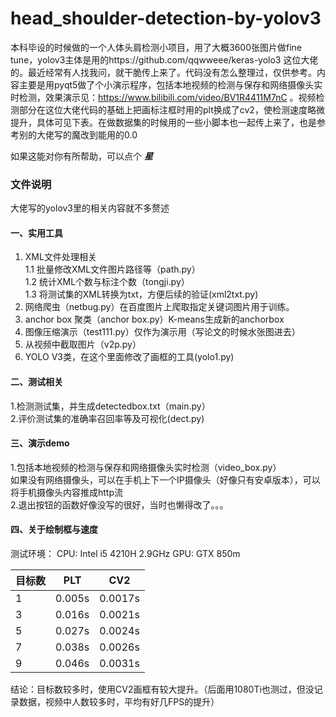 # head_shoulder-detection-by-yolov3
本科毕设的时候做的一个人体头肩检测小项目，用了大概3600张图片做fine tune，yolov3主体是用的https://github.com/qqwweee/keras-yolo3 这位大佬的。最近经常有人找我问，就干脆传上来了。代码没有怎么整理过，仅供参考。内容主要是用pyqt5做了个小演示程序，包括本地视频的检测与保存和网络摄像头实时检测，效果演示见：https://www.bilibili.com/video/BV1R4411M7nC 。视频检测部分在这位大佬代码的基础上把画标注框时用的plt换成了cv2，使检测速度略微提升，具体可见下表。在做数据集的时候用的一些小脚本也一起传上来了，也是参考别的大佬写的魔改到能用的0.0

如果这能对你有所帮助，可以点个 ***星*** 
### 文件说明 
大佬写的yolov3里的相关内容就不多赘述  
#### 一、实用工具
1.	XML文件处理相关  
1.1 批量修改XML文件图片路径等（path.py）  
1.2 统计XML个数与标注个数（tongji.py）    
1.3 将测试集的XML转换为txt，方便后续的验证(xml2txt.py)  
2.	网络爬虫（netbug.py）在百度图片上爬取指定关键词图片用于训练。 
3.	anchor box 聚类（anchor box.py）K-means生成新的anchorbox  
4.	图像压缩演示（test111.py）仅作为演示用（写论文的时候水张图进去）  
5.	从视频中截取图片（v2p.py）  
6.  YOLO V3类，在这个里面修改了画框的工具(yolo1.py)  
#### 二、测试相关 
1.检测测试集，并生成detectedbox.txt（main.py）  
2.评价测试集的准确率召回率等及可视化(dect.py)   
#### 三、演示demo
1.包括本地视频的检测与保存和网络摄像头实时检测（video_box.py）  
如果没有网络摄像头，可以在手机上下一个IP摄像头（好像只有安卓版本），可以将手机摄像头内容推成http流  
2.退出按钮的函数好像没写的很好，当时也懒得改了。。。
#### 四、关于绘制框与速度
测试环境：
 CPU: Intel i5 4210H 2.9GHz
 GPU: GTX 850m
 
 目标数  | PLT  | CV2
 ---- | ----- | ------  
 1  | 0.005s | 0.0017s
 3  | 0.016s | 0.0021s
 5  | 0.027s | 0.0024s
 7  | 0.038s | 0.0026s
 9  | 0.046s | 0.0031s
 
 结论：目标数较多时，使用CV2画框有较大提升。（后面用1080Ti也测过，但没记录数据，视频中人数较多时，平均有好几FPS的提升）

 
